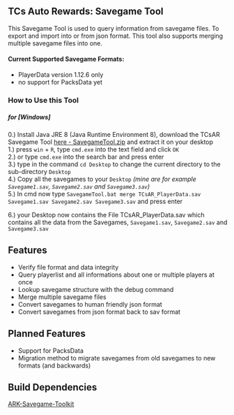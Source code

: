 ## TCs Auto Rewards: Savegame Tool
This Savegame Tool is used to query information from savegame files.
To export and import into or from json format.
This tool also supports merging multiple savegame files into one.

#### Current Supported Savegame Formats:
- PlayerData version 1.12.6 only
- no support for PacksData yet

### How to Use this Tool

##### for [Windows]  
0.) Install Java JRE 8 (Java Runtime Environment 8), download the TCsAR Savegame Tool [here - SavegameTool.zip](https://github.com/mike-reinders/TCsAR-Savegame-Tool/releases) and extract it on your desktop  
1.) press `win` + `R`, type `cmd.exe` into the text field and click `OK`  
2.) or type `cmd.exe` into the search bar and press enter  
3.) type in the command `cd Desktop` to change the current directory to the sub-directory `Desktop`  
4.) Copy all the savegames to your `Desktop` *(mine are for example `Savegame1.sav`, `Savegame2.sav` and `Savegame3.sav`)*  
5.) In cmd now type `SavegameTool.bat merge TCsAR_PlayerData.sav Savegame1.sav Savegame2.sav Savegame3.sav` and press enter  
  
6.) your Desktop now contains the File TCsAR_PlayerData.sav which contains all the data from the Savegames, `Savegame1.sav`, `Savegame2.sav` and `Savegame3.sav`

## Features
- Verify file format and data integrity
- Query playerlist and all informations about one or multiple players at once
- Lookup savegame structure with the debug command
- Merge multiple savegame files
- Convert savegames to human friendly json format
- Convert savegames from json format back to sav format

## Planned Features
- Support for PacksData
- Migration method to migrate savegames from old savegames to new formats (and backwards)

## Build Dependencies
[ARK-Savegame-Toolkit](https://github.com/Qowyn/ark-savegame-toolkit "ARK-Savegame-Toolkit")
